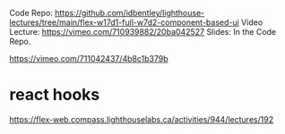 Code Repo: https://github.com/idbentley/lighthouse-lectures/tree/main/flex-w17d1-full-w7d2-component-based-ui
Video Lecture: https://vimeo.com/710939882/20ba042527
Slides: In the Code Repo.

https://vimeo.com/711042437/4b8c1b379b


# react hooks
https://flex-web.compass.lighthouselabs.ca/activities/944/lectures/192